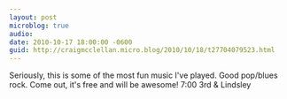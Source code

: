 ```yaml
---
layout: post
microblog: true
audio: 
date: 2010-10-17 18:00:00 -0600
guid: http://craigmcclellan.micro.blog/2010/10/18/t27704079523.html
---
```

Seriously, this is some of the most fun music I've played. Good pop/blues rock. Come out, it's free and will be awesome! 7:00 3rd &amp; Lindsley
